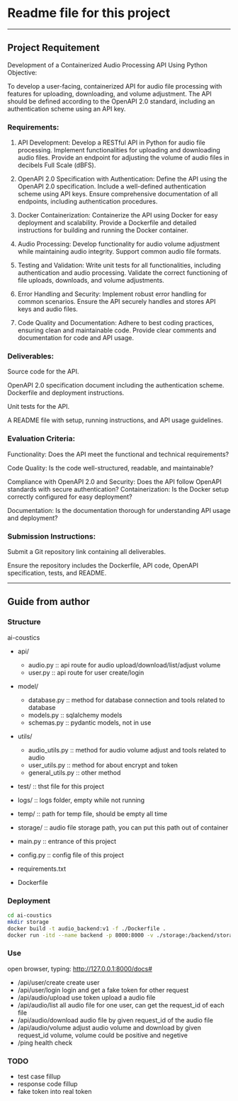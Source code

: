 # Readme file for this project

--------

## Project Requitement

Development of a Containerized Audio Processing API Using Python Objective:

To develop a user-facing, containerized API for audio file processing with features for uploading, downloading, and volume adjustment. 
The API should be defined according to the OpenAPI 2.0 standard, including an authentication scheme using an API key.

### Requirements:

1. API Development:
Develop a RESTful API in Python for audio file processing.
Implement functionalities for uploading and downloading audio files.
Provide an endpoint for adjusting the volume of audio files in decibels Full Scale (dBFS).

2. OpenAPI 2.0 Specification with Authentication:
Define the API using the OpenAPI 2.0 specification.
Include a well-defined authentication scheme using API keys.
Ensure comprehensive documentation of all endpoints, including authentication procedures.

3. Docker Containerization:
Containerize the API using Docker for easy deployment and scalability.
Provide a Dockerfile and detailed instructions for building and running the Docker container.

4. Audio Processing:
Develop functionality for audio volume adjustment while maintaining audio integrity. Support common audio file formats.

5. Testing and Validation:
Write unit tests for all functionalities, including authentication and audio processing. 
Validate the correct functioning of file uploads, downloads, and volume adjustments.

6. Error Handling and Security:
Implement robust error handling for common scenarios.
Ensure the API securely handles and stores API keys and audio files. 

7. Code Quality and Documentation:
Adhere to best coding practices, ensuring clean and maintainable code. Provide clear comments and documentation for code and API usage.

### Deliverables:

Source code for the API.

OpenAPI 2.0 specification document including the authentication scheme. Dockerfile and deployment instructions.

Unit tests for the API.

A README file with setup, running instructions, and API usage guidelines.

### Evaluation Criteria:

Functionality: Does the API meet the functional and technical requirements?

Code Quality: Is the code well-structured, readable, and maintainable?

Compliance with OpenAPI 2.0 and Security: Does the API follow OpenAPI standards with secure authentication? Containerization: Is the Docker setup correctly configured for easy deployment?

Documentation: Is the documentation thorough for understanding API usage and deployment?

### Submission Instructions:

Submit a Git repository link containing all deliverables.

Ensure the repository includes the Dockerfile, API code, OpenAPI specification, tests, and README.


-------

## Guide from author

### Structure
ai-coustics

  - api/                     
    - audio.py          ::  api route for audio upload/download/list/adjust volume
    - user.py           ::  api route for user create/login

  - model/
    - database.py       ::  method for database connection and tools related to database
    - models.py         ::  sqlalchemy models
    - schemas.py        ::  pydantic models, not in use
  
  - utils/
    - audio_utils.py    ::  method for audio volume adjust and tools related to audio
    - user_utils.py     ::  method for about encrypt and token
    - general_utils.py  ::  other method

  - test/               ::  thst file for this project
  - logs/               ::  logs folder, empty while not running
  - temp/               ::  path for temp file, should be empty all time
  - storage/            ::  audio file storage path, you can put this path out of container

  - main.py             ::  entrance of this project
  - config.py           ::  config file of this project
  - requirements.txt
  - Dockerfile
  

### Deployment

```bash
cd ai-coustics
mkdir storage
docker build -t audio_backend:v1 -f ./Dockerfile .
docker run -itd --name backend -p 8000:8000 -v ./storage:/backend/storage audio_backend:v1
```

### Use

open browser, typing:
http://127.0.0.1:8000/docs#

- /api/user/create      create user
- /api/user/login       login and get a fake token for other request
- /api/audio/upload     use token upload a audio file 
- /api/audio/list       all audio file for one user, can get the request_id of each file
- /api/audio/download   audio file by given request_id of the audio file
- /api/audio/volume     adjust audio volume and download by given request_id volume, volume could be positive and negetive
- /ping                 health check

### TODO

- test case fillup
- response code fillup
- fake token into real token
